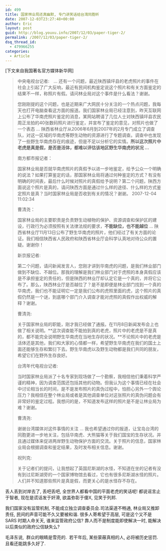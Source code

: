 ```yaml
---
id: 499
title: 国家林业局还真幽默, 专门讲笑话给台湾同胞听
date: 2007-12-03T23:27:48+00:00
author: Eric
layout: post
guid: http://blog.youxu.info/2007/12/03/paper-tiger-2/
permalink: /2007/12/03/paper-tiger-2/
dsq_thread_id:
  - 479966255
categories:
  - Article
---
```

[下文来自我国著名官方媒体新华网]

> 中央电视台记者:　&#8230; 还有一个问题，最近陕西镇坪县的老虎照片的事件在社会上引起了广大反响，最近有民间机构鉴定说这个照片和有关方面鉴定的结果不一样，称照片有假。请问林业局对这个事件是什么看法？谢谢。
> 
> 您刚刚提的这个问题，也是近期来广大网民十分关注的一个热点问题，我每天也打开电脑查看这方面的报道。我们国家林业局已经注意到，昨天互联网上公布了华南虎照片鉴定的消息，某网站聘请了几位人士对陕西镇坪县农民周正龙拍的40张数码照片进行鉴定，并宣布了鉴定的意见，对照片也做了一个表态 &#8230; 陕西省林业厅从2006年6月到2007年的2月专门成立了调查队，对这一区域的华南虎等野生动物的资源进行了专题调查。调查中也发现了一些野生华南虎存在的痕迹，但是不足以分析它的实情。**所以这次照片中老虎是真是假，是否是活体，都难以评估该地区野生华南虎的状况 &#8230;** 
> 
> 南方都市报记者：
> 
> 国家林业局是否就华南虎照片的真假予以进一步地鉴定，给予公众一个明确的说法？如果打算鉴定的话，那国家林业局将通过何种鉴定的方式？有没有明确的时间表，最后什么时候对照片的真假给予说明？第二个问题，陕西方面说这个照片是真的，请问陕西方面是通过什么样的途径、什么样的方式鉴定照片是真？当时国家林业局是否收到有关的情况？谢谢。 2007-12-04 11:02:34
> 
> 曹清尧：
> 
> 国家林业局的主要职责是负责野生动植物的保护、资源调查和保护区的建设，行政行为必须按照有关法律法规的要求，**不能缺位，也不能越位** &#8230; 陕西省林业厅11月13日公布了野生华南虎的照片，他们经过了有关方面的论证。我们相信陕西省人民政府和陕西省林业厅会科学认真地对待公众的置疑。谢谢你！
> 
> 新京报记者:
> 
> 第二个问题，请问新闻发言人，您刚才讲到华南虎的问题，是我们林业部门做到不缺位、不越位。那我的理解是我们林业部门对于虎照的本身真假应该是不承担鉴定的责任的，但是陕西的林业厅却认定它是一个真的，并将它公布了。那么，陕西林业厅是否越位了？是不是即便是林业部门找到一个真的华南虎，我们也不能证明它一定是我们公布的虎照里面的虎，这个照片的真假仍然是一个谜，到底哪个部门介入调查才能对虎照的真假作出权威的解释？谢谢。
> 
> 曹清尧:
> 
> 关于国家林业局的职能，刚才我已经做了通报。在11月8日新闻发布会上也做了相关说明。**这次调查能不能拍到真的老虎，照片中的老虎是不是真的，都不能完全说明野生华南虎在当地生存的状况。**不论照片中的老虎是活体还是其他，我们和大家的心情都一样，希望野生华南虎在我们的国土上面还能够生存和繁衍下去。野生华南虎以及野生动物都是我们共同的朋友，希望它们在野外生存良好。
> 
> 台湾年代电视台记者:
> 
> 当时国家林业局派了十名专家到现场做了一个勘察，我相信他们秉着科学严谨的精神，因为调查范围还包括其他的动物。但我认为这个事情已经在社会中讨论相当长的时间，是不是发布照片的真伪过程中，怕担心另外一个舆论压力？我相信在整个林业局或者是其他调查单位对这张照片的真伪问题会有非常好的鉴定过程。我想问的是，不知道发布这样的照片是不是让林业局为难？谢谢。
> 
> 曹清尧:
> 
> 谢谢台湾媒体对这件事情的关注 &#8230; 我也希望通过你的报道，让宝岛台湾的同胞更进一步地关注，包括华南虎、大熊猫等关于我们国宝的生存状况。并且通过媒体来促进两岸野生动物保护方面的交流。关于照片的信息，国家林业局会根据调查和鉴定结果，及时发布相关信息。谢谢。
> 
> 祝列克:
> 
> 关于记者们的提问，让我想起了英国尼斯湖的水怪，不知道在坐的记者有没有到过尼斯湖旁的一个国家博物馆去看过，它也有很多尼斯湖水怪的照片。人们并不知道那些照片是真是假，而更关心的是水怪存不存在。

丢人丢到对岸去了, 丢吧丢吧, 全世界人都看中国的平面老虎的笑话呢! 都说谣言止于智者, 现在是谎话发于奸滑, 欲盖弥彰于傻X, 见笑于列邦.

我们国家没有监管机制, 不能成立独立调查委员会.司法渠道不畅通, 林业局又推卸责任, 民间的声音可能不久又要被和谐. 很多人寄希望于高层, 可是这个又不是 SARS 时期人命关天, 谁来监管政府公信? 靠人而不是制度能即使解决一时, 能解决以后类似的政府公信缺失么?

毛泽东说,  群众的眼睛是雪亮的.  若干年后, 某些蒙蔽真相的人, 必将被历史惩罚. 且看还能跳多久好了.